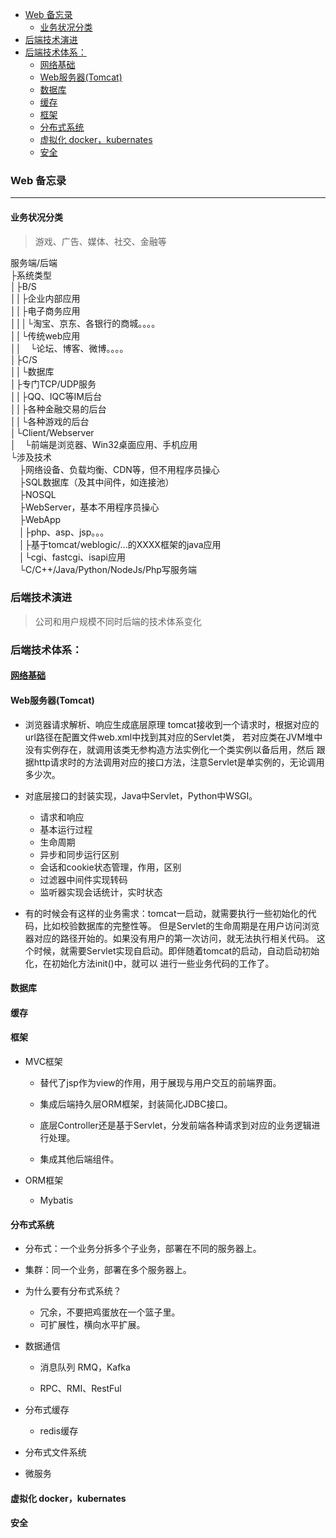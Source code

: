 
<!-- vim-markdown-toc GFM -->

- [Web 备忘录](#web-备忘录)
  - [业务状况分类](#业务状况分类)
- [后端技术演进](#后端技术演进)
- [后端技术体系：](#后端技术体系)
  - [网络基础](#网络基础)
  - [Web服务器(Tomcat)](#web服务器tomcat)
  - [数据库](#数据库)
  - [缓存](#缓存)
  - [框架](#框架)
  - [分布式系统](#分布式系统)
  - [虚拟化 docker，kubernates](#虚拟化-dockerkubernates)
  - [安全](#安全)

<!-- vim-markdown-toc -->


### Web 备忘录

---


#### 业务状况分类
> 游戏、广告、媒体、社交、金融等

服务端/后端  
├系统类型  
│├B/S  
││├企业内部应用  
││├电子商务应用  
│││└淘宝、京东、各银行的商城。。。。  
││└传统web应用  
││　└论坛、博客、微博。。。。  
│├C/S  
││└数据库  
│├专门TCP/UDP服务  
││├QQ、IQC等IM后台  
││├各种金融交易的后台  
││└各种游戏的后台  
│└Client/Webserver  
│　└前端是浏览器、Win32桌面应用、手机应用  
└涉及技术  
　├网络设备、负载均衡、CDN等，但不用程序员操心  
　├SQL数据库（及其中间件，如连接池）  
　├NOSQL  
　├WebServer，基本不用程序员操心  
　├WebApp  
　│├php、asp、jsp。。。  
　│├基于tomcat/weblogic/...的XXXX框架的java应用  
　│└cgi、fastcgi、isapi应用  
　└C/C++/Java/Python/NodeJs/Php写服务端  



### 后端技术演进
> 公司和用户规模不同时后端的技术体系变化


### 后端技术体系：

#### [网络基础](../3.网络及数据库/Network.md)


#### Web服务器(Tomcat)
  - 浏览器请求解析、响应生成底层原理
    tomcat接收到一个请求时，根据对应的url路径在配置文件web.xml中找到其对应的Servlet类，
    若对应类在JVM堆中没有实例存在，就调用该类无参构造方法实例化一个类实例以备后用，然后
    跟据http请求时的方法调用对应的接口方法，注意Servlet是单实例的，无论调用多少次。

  - 对底层接口的封装实现，Java中Servlet，Python中WSGI。
    - 请求和响应
    - 基本运行过程
    - 生命周期
    - 异步和同步运行区别
    - 会话和cookie状态管理，作用，区别
    - 过滤器中间件实现转码
    - 监听器实现会话统计，实时状态

  - 有的时候会有这样的业务需求：tomcat一启动，就需要执行一些初始化的代码，比如校验数据库的完整性等。
    但是Servlet的生命周期是在用户访问浏览器对应的路径开始的。如果没有用户的第一次访问，就无法执行相关代码。
    这个时候，就需要Servlet实现自启动。即伴随着tomcat的启动，自动启动初始化，在初始化方法init()中，就可以
    进行一些业务代码的工作了。


#### 数据库


#### 缓存


#### 框架
- MVC框架
  - 替代了jsp作为view的作用，用于展现与用户交互的前端界面。

  - 集成后端持久层ORM框架，封装简化JDBC接口。

  - 底层Controller还是基于Servlet，分发前端各种请求到对应的业务逻辑进行处理。

  - 集成其他后端组件。


- ORM框架
  - Mybatis


#### 分布式系统
- 分布式：一个业务分拆多个子业务，部署在不同的服务器上。

- 集群：同一个业务，部署在多个服务器上。

- 为什么要有分布式系统？
  - 冗余，不要把鸡蛋放在一个篮子里。
  - 可扩展性，横向水平扩展。

- 数据通信
  - 消息队列 RMQ，Kafka

  - RPC、RMI、RestFul

- 分布式缓存
  - redis缓存

- 分布式文件系统

- 微服务


#### 虚拟化 docker，kubernates


#### 安全


